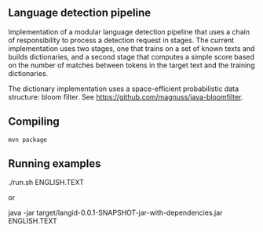 Language detection pipeline
---

Implementation of a modular language detection pipeline that uses a chain of responsibility to process a detection request in stages.
The current implementation uses two stages, one that trains on a set of known texts and builds dictionaries, and a second stage that computes a simple score based on the number of matches between tokens in the target text and the training dictionaries.

The dictionary implementation uses a space-efficient probabilistic data structure: bloom filter. See https://github.com/magnuss/java-bloomfilter.

Compiling
---

```
mvn package
```

Running examples
---
./run.sh ENGLISH.TEXT

or

java -jar target/langid-0.0.1-SNAPSHOT-jar-with-dependencies.jar ENGLISH.TEXT